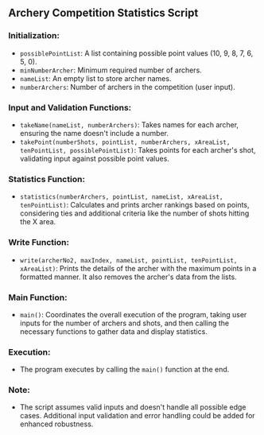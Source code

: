 ## Archery Competition Statistics Script

### Initialization:

- `possiblePointList`: A list containing possible point values (10, 9, 8, 7, 6, 5, 0).
- `minNumberArcher`: Minimum required number of archers.
- `nameList`: An empty list to store archer names.
- `numberArchers`: Number of archers in the competition (user input).

### Input and Validation Functions:

- `takeName(nameList, numberArchers)`: Takes names for each archer, ensuring the name doesn't include a number.
- `takePoint(numberShots, pointList, numberArchers, xAreaList, tenPointList, possiblePointList)`: Takes points for each archer's shot, validating input against possible point values.

### Statistics Function:

- `statistics(numberArchers, pointList, nameList, xAreaList, tenPointList)`: Calculates and prints archer rankings based on points, considering ties and additional criteria like the number of shots hitting the X area.

### Write Function:

- `write(archerNo2, maxIndex, nameList, pointList, tenPointList, xAreaList)`: Prints the details of the archer with the maximum points in a formatted manner. It also removes the archer's data from the lists.

### Main Function:

- `main()`: Coordinates the overall execution of the program, taking user inputs for the number of archers and shots, and then calling the necessary functions to gather data and display statistics.

### Execution:

- The program executes by calling the `main()` function at the end.

### Note:

- The script assumes valid inputs and doesn't handle all possible edge cases. Additional input validation and error handling could be added for enhanced robustness.
